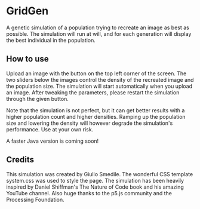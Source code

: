 # GridGen
A genetic simulation of a population trying to recreate an image as best as possible. The simulation will run at will, and for each generation will display the best individual in the population.

## How to use
Upload an image with the button on the top left corner of the screen. The two sliders below the images control the density of the recreated image and the population size. The simulation will start automatically when you upload an image.
After tweaking the parameters, please restart the simulation through the given button.

Note that the simulation is not perfect, but it can get better results with a higher population count and higher densities. Ramping up the population size and lowering the density will however degrade the simulation's performance. Use at your own risk.

A faster Java version is coming soon!

## Credits
This simulation was created by Giulio Smedile.
The wonderful CSS template system.css was used to style the page.
The simulation has been heavily inspired by Daniel Shiffman's The Nature of Code book and his amazing YouTube channel.
Also huge thanks to the p5.js community and the Processing Foundation.
